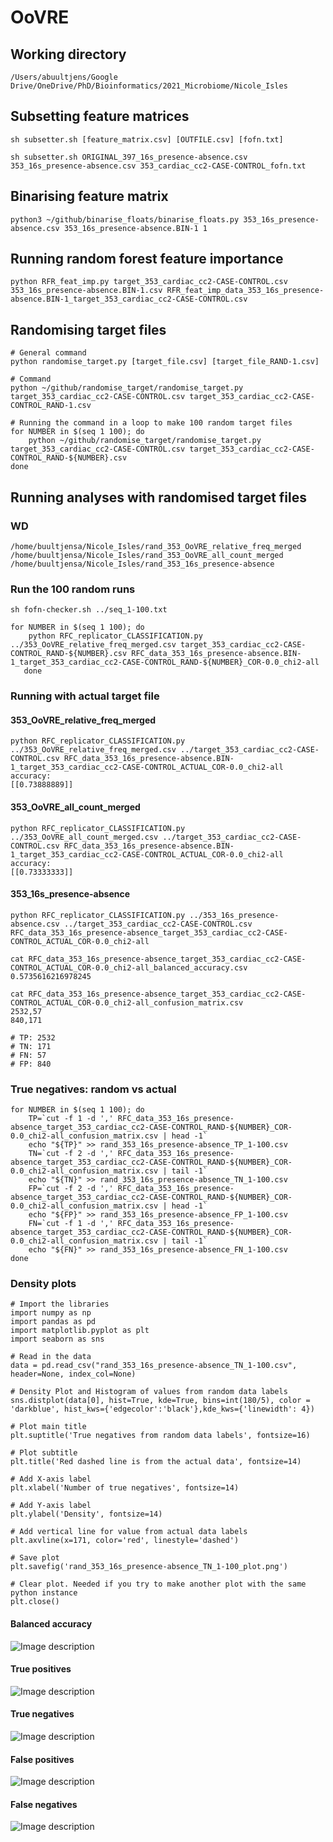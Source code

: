 # OoVRE

## Working directory
    /Users/abuultjens/Google Drive/OneDrive/PhD/Bioinformatics/2021_Microbiome/Nicole_Isles

## Subsetting feature matrices

    sh subsetter.sh [feature_matrix.csv] [OUTFILE.csv] [fofn.txt]
    
    sh subsetter.sh ORIGINAL_397_16s_presence-absence.csv 353_16s_presence-absence.csv 353_cardiac_cc2-CASE-CONTROL_fofn.txt
    
## Binarising feature matrix
    
    python3 ~/github/binarise_floats/binarise_floats.py 353_16s_presence-absence.csv 353_16s_presence-absence.BIN-1 1
    
## Running random forest feature importance    
    
    python RFR_feat_imp.py target_353_cardiac_cc2-CASE-CONTROL.csv 353_16s_presence-absence.BIN-1.csv RFR_feat_imp_data_353_16s_presence-absence.BIN-1_target_353_cardiac_cc2-CASE-CONTROL.csv
    
## Randomising target files

    # General command
    python randomise_target.py [target_file.csv] [target_file_RAND-1.csv]

    # Command
    python ~/github/randomise_target/randomise_target.py target_353_cardiac_cc2-CASE-CONTROL.csv target_353_cardiac_cc2-CASE-CONTROL_RAND-1.csv
    
    # Running the command in a loop to make 100 random target files
    for NUMBER in $(seq 1 100); do
        python ~/github/randomise_target/randomise_target.py target_353_cardiac_cc2-CASE-CONTROL.csv target_353_cardiac_cc2-CASE-CONTROL_RAND-${NUMBER}.csv
    done
    
    
## Running analyses with randomised target files

### WD
    /home/buultjensa/Nicole_Isles/rand_353_OoVRE_relative_freq_merged
    /home/buultjensa/Nicole_Isles/rand_353_OoVRE_all_count_merged
    /home/buultjensa/Nicole_Isles/rand_353_16s_presence-absence
    
### Run the 100 random runs
    sh fofn-checker.sh ../seq_1-100.txt 
    
    for NUMBER in $(seq 1 100); do
        python RFC_replicator_CLASSIFICATION.py ../353_OoVRE_relative_freq_merged.csv target_353_cardiac_cc2-CASE-CONTROL_RAND-${NUMBER}.csv RFC_data_353_16s_presence-absence.BIN-1_target_353_cardiac_cc2-CASE-CONTROL_RAND-${NUMBER}_COR-0.0_chi2-all
       done    
       
### Running with actual target file

####  353_OoVRE_relative_freq_merged

    python RFC_replicator_CLASSIFICATION.py ../353_OoVRE_relative_freq_merged.csv ../target_353_cardiac_cc2-CASE-CONTROL.csv RFC_data_353_16s_presence-absence.BIN-1_target_353_cardiac_cc2-CASE-CONTROL_ACTUAL_COR-0.0_chi2-all
    accuracy:
    [[0.73888889]]
    
#### 353_OoVRE_all_count_merged
    
    python RFC_replicator_CLASSIFICATION.py ../353_OoVRE_all_count_merged.csv ../target_353_cardiac_cc2-CASE-CONTROL.csv RFC_data_353_16s_presence-absence.BIN-1_target_353_cardiac_cc2-CASE-CONTROL_ACTUAL_COR-0.0_chi2-all
    accuracy:
    [[0.73333333]]
    
#### 353_16s_presence-absence
    
    python RFC_replicator_CLASSIFICATION.py ../353_16s_presence-absence.csv ../target_353_cardiac_cc2-CASE-CONTROL.csv RFC_data_353_16s_presence-absence_target_353_cardiac_cc2-CASE-CONTROL_ACTUAL_COR-0.0_chi2-all

    cat RFC_data_353_16s_presence-absence_target_353_cardiac_cc2-CASE-CONTROL_ACTUAL_COR-0.0_chi2-all_balanced_accuracy.csv
    0.5735616216978245
    
    cat RFC_data_353_16s_presence-absence_target_353_cardiac_cc2-CASE-CONTROL_ACTUAL_COR-0.0_chi2-all_confusion_matrix.csv
    2532,57
    840,171
    
    # TP: 2532
    # TN: 171
    # FN: 57
    # FP: 840  
    
### True negatives: random vs actual    

    for NUMBER in $(seq 1 100); do
        TP=`cut -f 1 -d ',' RFC_data_353_16s_presence-absence_target_353_cardiac_cc2-CASE-CONTROL_RAND-${NUMBER}_COR-0.0_chi2-all_confusion_matrix.csv | head -1`
        echo "${TP}" >> rand_353_16s_presence-absence_TP_1-100.csv
        TN=`cut -f 2 -d ',' RFC_data_353_16s_presence-absence_target_353_cardiac_cc2-CASE-CONTROL_RAND-${NUMBER}_COR-0.0_chi2-all_confusion_matrix.csv | tail -1`       
        echo "${TN}" >> rand_353_16s_presence-absence_TN_1-100.csv        
        FP=`cut -f 2 -d ',' RFC_data_353_16s_presence-absence_target_353_cardiac_cc2-CASE-CONTROL_RAND-${NUMBER}_COR-0.0_chi2-all_confusion_matrix.csv | head -1`
        echo "${FP}" >> rand_353_16s_presence-absence_FP_1-100.csv
        FN=`cut -f 1 -d ',' RFC_data_353_16s_presence-absence_target_353_cardiac_cc2-CASE-CONTROL_RAND-${NUMBER}_COR-0.0_chi2-all_confusion_matrix.csv | tail -1`        
        echo "${FN}" >> rand_353_16s_presence-absence_FN_1-100.csv
    done        
    
### Density plots

    # Import the libraries
    import numpy as np
    import pandas as pd
    import matplotlib.pyplot as plt
    import seaborn as sns
    
    # Read in the data
    data = pd.read_csv("rand_353_16s_presence-absence_TN_1-100.csv", header=None, index_col=None)
    
    # Density Plot and Histogram of values from random data labels
    sns.distplot(data[0], hist=True, kde=True, bins=int(180/5), color = 'darkblue', hist_kws={'edgecolor':'black'},kde_kws={'linewidth': 4})
    
    # Plot main title
    plt.suptitle('True negatives from random data labels', fontsize=16)       
   
    # Plot subtitle
    plt.title('Red dashed line is from the actual data', fontsize=14)
    
    # Add X-axis label
    plt.xlabel('Number of true negatives', fontsize=14)
    
    # Add Y-axis label
    plt.ylabel('Density', fontsize=14)
    
    # Add vertical line for value from actual data labels
    plt.axvline(x=171, color='red', linestyle='dashed')
    
    # Save plot
    plt.savefig('rand_353_16s_presence-absence_TN_1-100_plot.png')
    
    # Clear plot. Needed if you try to make another plot with the same python instance
    plt.close()
    
#### Balanced accuracy
![Image description](https://github.com/abuultjens/OoVRE/blob/main/rand_353_16s_presence-absence_balanced_accuracy_1-100_plot.png)    
    
#### True positives
![Image description](https://github.com/abuultjens/OoVRE/blob/main/rand_353_16s_presence-absence_TP_1-100_plot.png)

#### True negatives
![Image description](https://github.com/abuultjens/OoVRE/blob/main/rand_353_16s_presence-absence_TN_1-100_plot.png)

#### False positives
![Image description](https://github.com/abuultjens/OoVRE/blob/main/rand_353_16s_presence-absence_FP_1-100_plot.png)

#### False negatives
![Image description](https://github.com/abuultjens/OoVRE/blob/main/rand_353_16s_presence-absence_FN_1-100_plot.png)
    
    
      
    
    
    
    


















